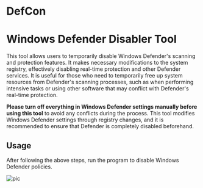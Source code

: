 # DefCon

# Windows Defender Disabler Tool

This tool allows users to temporarily disable Windows Defender's scanning and protection features. It makes necessary modifications to the system registry, effectively disabling real-time protection and other Defender services. It is useful for those who need to temporarily free up system resources from Defender's scanning processes, such as when performing intensive tasks or using other software that may conflict with Defender's real-time protection.

**Please turn off everything in Windows Defender settings manually before using this tool** to avoid any conflicts during the process. This tool modifies Windows Defender settings through registry changes, and it is recommended to ensure that Defender is completely disabled beforehand.

## Usage

After following the above steps, run the program to disable Windows Defender policies.

![pic](https://github.com/user-attachments/assets/7279e8fb-9197-4866-a1b0-53c0f9462c19)
